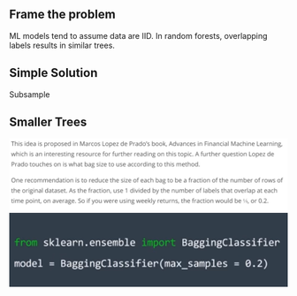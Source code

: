 ## Frame the problem

ML models tend to assume data are IID. In random forests, overlapping labels results in similar trees.

## Simple Solution
Subsample

## Smaller Trees
![](2020-04-09-16-01-14.png)
![](2020-04-09-16-01-24.png)
